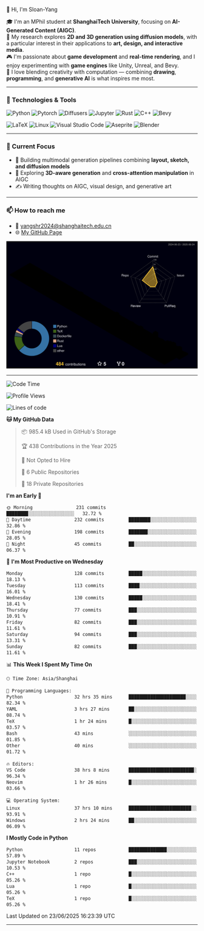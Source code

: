 👋 Hi, I'm Sloan-Yang

🎓 I'm an MPhil student at **ShanghaiTech University**, focusing on **AI-Generated Content (AIGC)**.  
🧠 My research explores **2D and 3D generation using diffusion models**, with a particular interest in their applications to **art, design, and interactive media**.  
🎮 I'm passionate about **game development** and **real-time rendering**, and I enjoy experimenting with **game engines** like Unity, Unreal, and Bevy.  
🎨 I love blending creativity with computation — combining **drawing**, **programming**, and **generative AI** is what inspires me most.

---

### 🧰 Technologies & Tools

![Python](https://img.shields.io/badge/python-%233776AB.svg?style=for-the-badge&logo=python&logoColor=white)
![Pytorch](https://img.shields.io/badge/pytorch-%23EE4C2C.svg?style=for-the-badge&logo=pytorch&logoColor=white)
![Diffusers](https://img.shields.io/badge/diffusers-HuggingFace-yellow?style=for-the-badge&logo=huggingface&logoColor=black)
![Jupyter](https://img.shields.io/badge/Jupyter-%23F37626.svg?style=for-the-badge&logo=Jupyter&logoColor=white)
![Rust](https://img.shields.io/badge/Rust-%23000000.svg?style=for-the-badge&logo=rust&logoColor=white)
![C++](https://img.shields.io/badge/C++-%2300599C.svg?style=for-the-badge&logo=c%2B%2B&logoColor=white)
![Bevy](https://img.shields.io/badge/Bevy-000000.svg?style=for-the-badge&logo=bevy&logoColor=white)

![LaTeX](https://img.shields.io/badge/LaTeX-47A141?style=for-the-badge&logo=latex&logoColor=white)
![Linux](https://img.shields.io/badge/Linux-FCC624?style=for-the-badge&logo=linux&logoColor=black)
![Visual Studio Code](https://img.shields.io/badge/VSCode-0078d7.svg?style=for-the-badge&logo=visual-studio-code&logoColor=white)
![Aseprite](https://img.shields.io/badge/Aseprite-FFFFFF?style=for-the-badge&logo=Aseprite&logoColor=%237D929E)
![Blender](https://img.shields.io/badge/Blender-F5792A?style=for-the-badge&logo=blender&logoColor=white)

---

### 🔭 Current Focus

- 🎨 Building multimodal generation pipelines combining **layout, sketch, and diffusion models**
- 🧪 Exploring **3D-aware generation** and **cross-attention manipulation** in AIGC
- ✍️ Writing thoughts on AIGC, visual design, and generative art

---

### 📫 How to reach me

- 📧 <a href="mailto:yangshr2024@shanghaitech.edu.cn">yangshr2024@shanghaitech.edu.cn</a>
- 🌐 [My GitHub Page](https://sloan-yang.github.io)  



![3D Profile](https://raw.githubusercontent.com/Sloan-Yang/Sloan-Yang/main/profile-3d-contrib/profile-night-rainbow.svg)

---


<!--START_SECTION:waka-->
![Code Time](http://img.shields.io/badge/Code%20Time-260%20hrs-blue)

![Profile Views](http://img.shields.io/badge/Profile%20Views-4-blue)

![Lines of code](https://img.shields.io/badge/From%20Hello%20World%20I%27ve%20Written-2.0%20million%20lines%20of%20code-blue)

**🐱 My GitHub Data** 

> 📦 985.4 kB Used in GitHub's Storage 
 > 
> 🏆 438 Contributions in the Year 2025
 > 
> 🚫 Not Opted to Hire
 > 
> 📜 6 Public Repositories 
 > 
> 🔑 18 Private Repositories 
 > 
**I'm an Early 🐤** 

```text
🌞 Morning                231 commits         ████████░░░░░░░░░░░░░░░░░   32.72 % 
🌆 Daytime                232 commits         ████████░░░░░░░░░░░░░░░░░   32.86 % 
🌃 Evening                198 commits         ███████░░░░░░░░░░░░░░░░░░   28.05 % 
🌙 Night                  45 commits          ██░░░░░░░░░░░░░░░░░░░░░░░   06.37 % 
```
📅 **I'm Most Productive on Wednesday** 

```text
Monday                   128 commits         █████░░░░░░░░░░░░░░░░░░░░   18.13 % 
Tuesday                  113 commits         ████░░░░░░░░░░░░░░░░░░░░░   16.01 % 
Wednesday                130 commits         █████░░░░░░░░░░░░░░░░░░░░   18.41 % 
Thursday                 77 commits          ███░░░░░░░░░░░░░░░░░░░░░░   10.91 % 
Friday                   82 commits          ███░░░░░░░░░░░░░░░░░░░░░░   11.61 % 
Saturday                 94 commits          ███░░░░░░░░░░░░░░░░░░░░░░   13.31 % 
Sunday                   82 commits          ███░░░░░░░░░░░░░░░░░░░░░░   11.61 % 
```


📊 **This Week I Spent My Time On** 

```text
🕑︎ Time Zone: Asia/Shanghai

💬 Programming Languages: 
Python                   32 hrs 35 mins      █████████████████████░░░░   82.34 % 
YAML                     3 hrs 27 mins       ██░░░░░░░░░░░░░░░░░░░░░░░   08.74 % 
TeX                      1 hr 24 mins        █░░░░░░░░░░░░░░░░░░░░░░░░   03.57 % 
Bash                     43 mins             ░░░░░░░░░░░░░░░░░░░░░░░░░   01.85 % 
Other                    40 mins             ░░░░░░░░░░░░░░░░░░░░░░░░░   01.72 % 

🔥 Editors: 
VS Code                  38 hrs 8 mins       ████████████████████████░   96.34 % 
Neovim                   1 hr 26 mins        █░░░░░░░░░░░░░░░░░░░░░░░░   03.66 % 

💻 Operating System: 
Linux                    37 hrs 10 mins      ███████████████████████░░   93.91 % 
Windows                  2 hrs 24 mins       ██░░░░░░░░░░░░░░░░░░░░░░░   06.09 % 
```

**I Mostly Code in Python** 

```text
Python                   11 repos            ██████████████░░░░░░░░░░░   57.89 % 
Jupyter Notebook         2 repos             ███░░░░░░░░░░░░░░░░░░░░░░   10.53 % 
C++                      1 repo              █░░░░░░░░░░░░░░░░░░░░░░░░   05.26 % 
Lua                      1 repo              █░░░░░░░░░░░░░░░░░░░░░░░░   05.26 % 
TeX                      1 repo              █░░░░░░░░░░░░░░░░░░░░░░░░   05.26 % 
```




 Last Updated on 23/06/2025 16:23:39 UTC
<!--END_SECTION:waka-->

---





